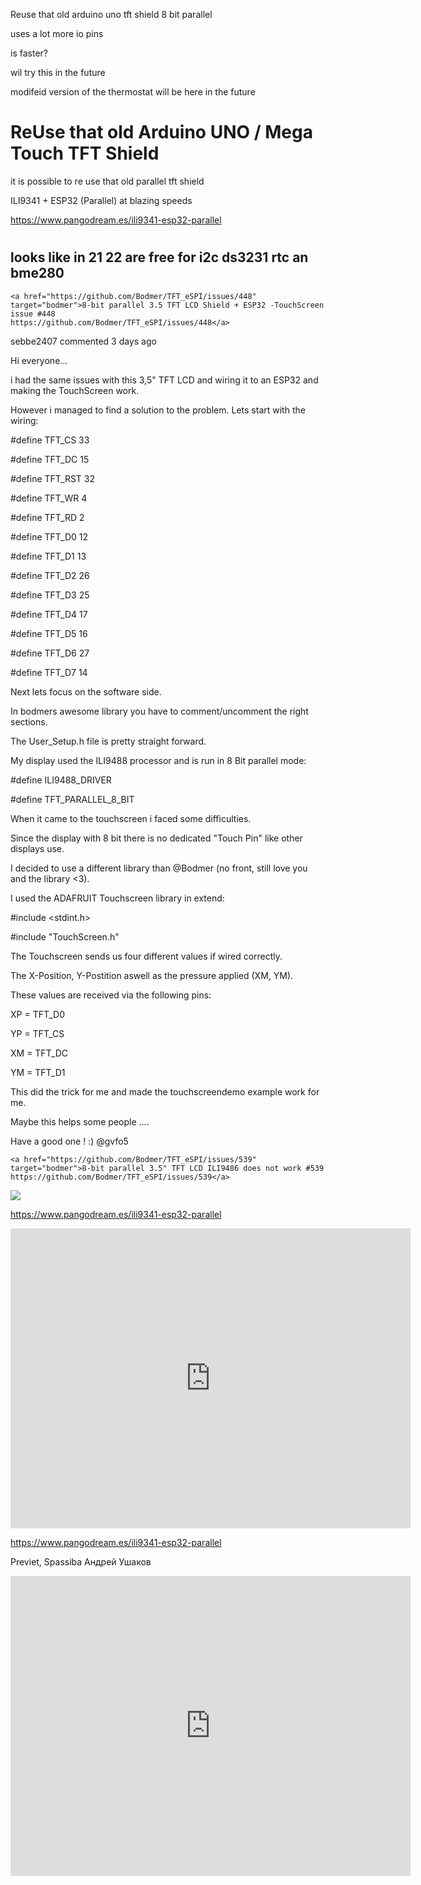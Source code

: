 Reuse that old arduino uno tft shield 8 bit parallel

uses a lot more io pins

is faster?

wil try this in the future

modifeid version of the thermostat will be here in the future




<h1>ReUse that old Arduino UNO / Mega Touch TFT Shield</h1>

it is possible to re use that old parallel tft shield

ILI9341 + ESP32 (Parallel) at blazing speeds


<a href="https://www.pangodream.es/ili9341-esp32-parallel" target="spain">https://www.pangodream.es/ili9341-esp32-parallel</a>
#
## looks like in 21 22 are free for i2c ds3231 rtc an bme280

    <a href="https://github.com/Bodmer/TFT_eSPI/issues/448" target="bodmer">8-bit parallel 3.5 TFT LCD Shield + ESP32 -TouchScreen issue #448                        https://github.com/Bodmer/TFT_eSPI/issues/448</a>


sebbe2407 commented 3 days ago

Hi everyone...

i had the same issues with this 3,5" TFT LCD and wiring it to an ESP32 and making the TouchScreen work. 

However i managed to find a solution to the problem. Lets start with the wiring:

#define TFT_CS 33

#define TFT_DC 15

#define TFT_RST 32

#define TFT_WR 4

#define TFT_RD 2


#define TFT_D0 12

#define TFT_D1 13

#define TFT_D2 26

#define TFT_D3 25

#define TFT_D4 17

#define TFT_D5 16

#define TFT_D6 27

#define TFT_D7 14


Next lets focus on the software side. 

In bodmers awesome library you have to comment/uncomment the right sections. 

The User_Setup.h file is pretty straight forward. 

My display used the ILI9488 processor and is run in 8 Bit parallel mode:


#define ILI9488_DRIVER

#define TFT_PARALLEL_8_BIT


When it came to the touchscreen i faced some difficulties. 

Since the display with 8 bit there is no dedicated "Touch Pin" like other displays use.

I decided to use a different library than @Bodmer (no front, still love you and the library <3). 

I used the ADAFRUIT Touchscreen library in extend:


#include <stdint.h>

#include "TouchScreen.h"

The Touchscreen sends us four different values if wired correctly. 

The X-Position, Y-Postition aswell as the pressure applied (XM, YM). 

These values are received via the following pins:


XP = TFT_D0

YP = TFT_CS

XM = TFT_DC

YM = TFT_D1


This did the trick for me and made the touchscreendemo example work for me.

Maybe this helps some people ....

Have a good one ! :) @gvfo5



    
    <a href="https://github.com/Bodmer/TFT_eSPI/issues/539" target="bodmer">8-bit parallel 3.5" TFT LCD ILI9486 does not work #539                                   https://github.com/Bodmer/TFT_eSPI/issues/539</a>

    
<img src="https://www.pangodream.es/wp-content/uploads/2019/04/20190417_181247-768x576.jpg">

<a href="https://www.pangodream.es/ili9341-esp32-parallel" target="spain">https://www.pangodream.es/ili9341-esp32-parallel</a>

<iframe width="640" height="480" src="https://www.youtube.com/embed/dhQjDKtNi58?rel=0" frameborder="0" allow="accelerometer; autoplay; clipboard-write; encrypted-media; gyroscope; picture-in-picture" allowfullscreen></iframe>


<a href="https://www.pangodream.es/ili9341-esp32-parallel" target="spain">https://www.pangodream.es/ili9341-esp32-parallel</a>


Previet, Spassiba  Андрей Ушаков
<iframe width="640" height="480" src="https://www.youtube.com/embed/56BZ-v4ings?rel=0" frameborder="0" allow="accelerometer; autoplay; clipboard-write; encrypted-media; gyroscope; picture-in-picture" allowfullscreen></iframe>
